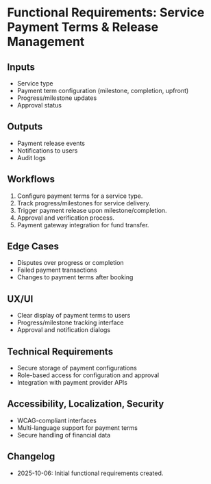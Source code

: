 # Functional Requirements: Service Payment Terms & Release Management

## Inputs
- Service type
- Payment term configuration (milestone, completion, upfront)
- Progress/milestone updates
- Approval status

## Outputs
- Payment release events
- Notifications to users
- Audit logs

## Workflows
1. Configure payment terms for a service type.
2. Track progress/milestones for service delivery.
3. Trigger payment release upon milestone/completion.
4. Approval and verification process.
5. Payment gateway integration for fund transfer.

## Edge Cases
- Disputes over progress or completion
- Failed payment transactions
- Changes to payment terms after booking

## UX/UI
- Clear display of payment terms to users
- Progress/milestone tracking interface
- Approval and notification dialogs

## Technical Requirements
- Secure storage of payment configurations
- Role-based access for configuration and approval
- Integration with payment provider APIs

## Accessibility, Localization, Security
- WCAG-compliant interfaces
- Multi-language support for payment terms
- Secure handling of financial data

## Changelog
- 2025-10-06: Initial functional requirements created.
